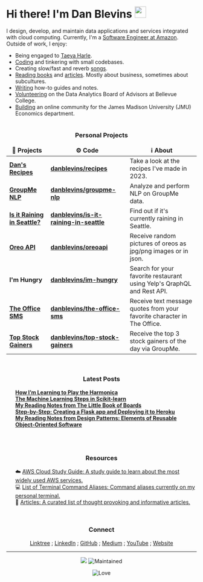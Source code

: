 <h1>Hi there! I'm Dan Blevins <img src="https://media.giphy.com/media/hvRJCLFzcasrR4ia7z/giphy.gif" width="30"/></h1>

<p>I design, develop, and maintain data applications and services integrated with cloud computing. Currently, I'm a <a href="https://www.linkedin.com/in/dan-blevins/" target="_blank">Software Engineer at Amazon</a>. Outside of work, I enjoy:</p>
<ul>
    <li>Being engaged to <a href="https://taeyaharle.com/" target="_blank">Taeya Harle</a>.</li>
    <li><a href="https://github.com/danblevins/" target="_blank">Coding</a> and tinkering with small codebases.</li>
    <li>Creating slow/fast and reverb <a href="https://www.youtube.com/@danblevins" target="_blank">songs</a>.</li>
    <li><a href="https://www.goodreads.com/review/list/73231520-dan?ref=nav_mybooks&shelf=read&view=covers" target="_blank">Reading books</a> and <a href="https://github.com/danblevins/articles/blob/main/README.md" target="_blank">articles</a>. Mostly about business, sometimes about subcultures.</li>
    <li><a href="https://danblevins.medium.com/" target="_blank">Writing</a> how-to guides and notes.</li>
    <li><a href="https://www.bellevuecollege.edu/ibit/data-analytics/" target="_blank">Volunteering</a> on the Data Analytics Board of Advisors at Bellevue College.</li>
    <li><a href="https://www.linkedin.com/groups/8402100/" target="_blank">Building</a> an online community for the James Madison University (JMU) Economics department.</li>
</ul>

<h1></h1>

<h3 align="center">Personal Projects</h3>
<table>
  <thead align="center">
    <tr border: none;>
      <td><b>🎁 Projects</b></td>
      <td><b>⚙️ Code</b></td>
      <td><b>ℹ️ About</b></td>
    </tr>
  </thead>
  <tbody>
    <tr>
      <td><a href="https://dan-recipes.surge.sh/"><b>Dan's Recipes</b></a></td>
      <td><a href="https://github.com/danblevins/recipes"><b>danblevins/recipes</b></a></td>
      <td>Take a look at the recipes I've made in 2023.</td>
    </tr>
    <tr>
      <td><a href="https://groupme-nlp.surge.sh/"><b>GroupMe NLP</b></a></td>
      <td><a href="https://github.com/danblevins/groupme-nlp"><b>danblevins/groupme-nlp</b></a></td>
      <td>Analyze and perform NLP on GroupMe data.</td>
    </tr>
    <tr>
      <td><a href="https://isitraininginseattle.surge.sh/"><b>Is it Raining in Seattle?</b></a></td>
      <td><a href="https://github.com/danblevins/is-it-raining-in-seattle"><b>danblevins/is-it-raining-in-seattle</b></a></td>
      <td>Find out if it's currently raining in Seattle.</td>
    </tr>
    <tr>
      <td><a href="https://oreo-api.surge.sh/"><b>Oreo API</b></td>
      <td><a href="https://github.com/danblevins/oreoapi"><b>danblevins/oreoapi</b></a></td>
      <td>Receive random pictures of oreos as jpg/png images or in json.</td>
    </tr>
    <tr>
      <td><b>I'm Hungry</b></td>
      <td><a href="https://github.com/danblevins/im-hungry"><b>danblevins/im-hungry</b></a></td>
      <td>Search for your favorite restaurant using Yelp's QraphQL and Rest API.</td>
    </tr>
    <tr>
      <td><a href="https://the-office-sms.surge.sh/"><b>The Office SMS</b></a></td>
      <td><a href="https://github.com/danblevins/the-office-sms"><b>danblevins/the-office-sms</b></a></td>
      <td>Receive text message quotes from your favorite character in The Office.</td>
    </tr>
    <tr>
      <td><a href="https://miro.medium.com/max/700/1*pH1QFCu0uOPIFWiooJDUCg.png"><b>Top Stock Gainers</b></a></td>
      <td><a href="https://github.com/danblevins/top-stock-gainers"><b>danblevins/top-stock-gainers</b></a></td>
      <td>Receive the top 3 stock gainers of the day via GroupMe.</td>
    </tr>
  </tbody>
</table>

<br>

<h3 align="center">Latest Posts</h3>
<ul>
        <a href="https://danblevins.medium.com/how-im-learning-to-play-the-harmonica-e30db3a2607e" target="_blank"><b>How I’m Learning to Play the Harmonica</b></a><br/>
        <a href="https://medium.com/@danblevins/the-machine-learning-pipeline-in-scikit-learn-2b2c18c94903" target="_blank"><b>The Machine Learning Steps in Scikit-learn</b></a><br/>
    <a href="https://danblevins.medium.com/my-reading-notes-from-the-little-book-of-boards-9303e5bf3b25" target="_blank"><b>My Reading Notes from The Little Book of Boards</b></a><br/>
    <a href="https://danblevins.medium.com/step-by-step-creating-a-flask-app-and-deploying-it-to-heroku-83350be5f8b" target="_blank"><b>Step-by-Step: Creating a Flask app and Deploying it to Heroku</b></a><br/>
    <a href="https://danblevins.medium.com/my-reading-notes-from-design-patterns-elements-of-reusable-object-oriented-software-fc813ae05802" target="_blank"><b>My Reading Notes from Design Patterns: Elements of Reusable Object-Oriented Software</b></a><br/>
</ul>

<br>
<h1></h1>

<h3 align="center">Resources</h3>
<ul>
  ☁️ <a href="https://github.com/danblevins/aws-cloud-study-guide/blob/main/README.md" target="_blank">AWS Cloud Study Guide: A study guide to learn about the most widely used AWS services.</b></a><br/>
  💻 <a href="https://github.com/danblevins/list-of-terminal-command-aliases/blob/main/README.md" target="_blank">List of Terminal Command Aliases: Command aliases currently on my personal terminal.</b></a><br/>
  📄 <a href="https://github.com/danblevins/articles/blob/main/README.md" target="_blank">Articles: A curated list of thought provoking and informative articles.</b></a><br/>
</ul>

<br>

<h3 align="center">Connect</h3>
<p align="center"><a href="https://linktr.ee/danblevins" target="_blank">Linktree</a> ; <a href="https://www.linkedin.com/in/dan-blevins/" target="_blank">LinkedIn</a> ; <a href="https://github.com/danblevins" target="_blank">GitHub</a> ; <a href="https://danblevins.medium.com/" target="_blank">Medium</a> ; <a href="https://www.youtube.com/@danblevins" target="_blank">YouTube</a> ; <a href="https://meetdanblevins.web.app/" target="_blank">Website</a>
</p>

------------
<p align="center">
    <img src="https://github.com/thmsgbrt/thmsgbrt/workflows/README%20build/badge.svg"/> 
    <img alt="Maintained" src="https://img.shields.io/badge/Maintained%3F-yes-green.svg"/></p> 
    <p align="center">
    <img alt="Love" src="http://ForTheBadge.com/images/badges/built-with-love.svg"/></p>
